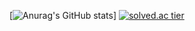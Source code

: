 [![Anurag's GitHub stats](https://github-readme-stats.vercel.app/api?username=waristo)] 
[![solved.ac tier](http://mazassumnida.wtf/api/generate_badge?boj=dnjsqo5)](https://solved.ac/dnjsqo5)
